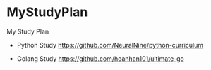 # MyStudyPlan
My Study Plan

- Python Study
  https://github.com/NeuralNine/python-curriculum

- Golang Study
  https://github.com/hoanhan101/ultimate-go
